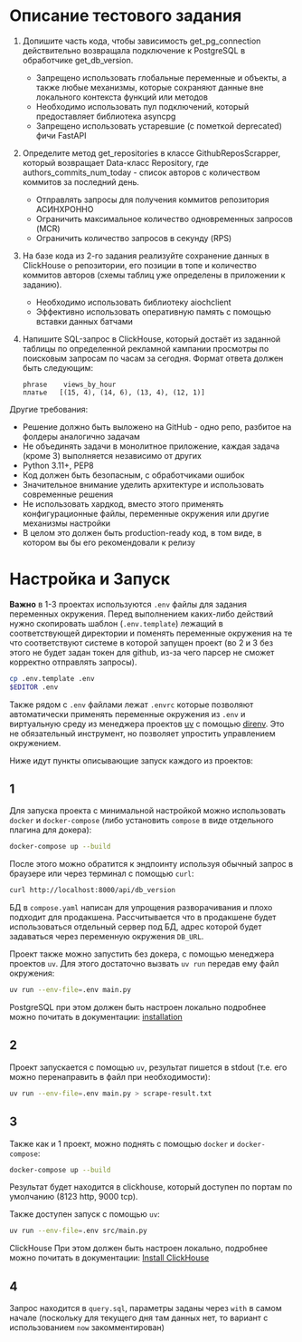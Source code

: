 # Описание тестового задания

1. Допишите часть кода, чтобы зависимость get_pg_connection действительно
   возвращала подключение к PostgreSQL в обработчике get_db_version.
   - Запрещено использовать глобальные переменные и объекты, а также любые
     механизмы, которые сохраняют данные вне локального контекста функций или
     методов
   - Необходимо использовать пул подключений, который предоставляет библиотека
     asyncpg
   - Запрещено использовать устаревшие (с пометкой deprecated) фичи FastAPI
2. Определите метод get_repositories в классе GithubReposScrapper, который
   возвращает Data-класс Repository, где authors_commits_num_today - список
   авторов с количеством коммитов за последний день.
   - Отправлять запросы для получения коммитов репозитория АСИНХРОННО
   - Ограничить максимальное количество одновременных запросов (MCR)
   - Ограничить количество запросов в секунду (RPS)
3. На базе кода из 2-го задания реализуйте сохранение данных в ClickHouse о
   репозитории, его позиции в топе и количество коммитов авторов (схемы таблиц
   уже определены в приложении к заданию).
   - Необходимо использовать библиотеку aiochclient
   - Эффективно использовать оперативную память с помощью вставки данных батчами
4. Напишите SQL-запрос в ClickHouse, который достаёт из заданной таблицы по
   определенной рекламной кампании просмотры по поисковым запросам по часам за
   сегодня. Формат ответа должен быть следующим:

   ```
   phrase    views_by_hour
   платье   [(15, 4), (14, 6), (13, 4), (12, 1)]
   ```

Другие требования:

- Решение должно быть выложено на GitHub - одно репо, разбитое на фолдеры
  аналогично задачам
- Не объединять задачи в монолитное приложение, каждая задача (кроме 3)
  выполняется независимо от других
- Python 3.11+, PEP8
- Код должен быть безопасным, с обработчиками ошибок
- Значительное внимание уделить архитектуре и использовать современные решения
- Не использовать хардкод, вместо этого применять конфигурационные файлы,
  переменные окружения или другие механизмы настройки
- В целом это должен быть production-ready код, в том виде, в котором вы бы его
  рекомендовали к релизу

# Настройка и Запуск

**Важно** в 1-3 проектах используются `.env` файлы для задания переменных
окружения. Перед выполнением каких-либо действий нужно скопировать шаблон
(`.env.template`) лежащий в соответствующей директории и поменять переменные
окружения на те что соответствуют системе в которой запущен проект (во 2 и 3 без
этого не будет задан токен для github, из-за чего парсер не сможет корректно
отправлять запросы).

```sh
cp .env.template .env
$EDITOR .env
```

Также рядом с `.env` файлами лежат `.envrc` которые позволяют автоматически
применять переменные окружения из `.env` и виртуальную среду из менеджера
проектов [uv](https://github.com/astral-sh/uv) с помощью
[direnv](https://github.com/direnv/direnv). Это не обязательный инструмент, но
позволяет упростить управлением окружением.

Ниже идут пункты описывающие запуск каждого из проектов:

## 1

Для запуска проекта с минимальной настройкой можно использовать `docker` и
`docker-compose` (либо установить `compose` в виде отдельного плагина для
докера):

```sh
docker-compose up --build
```

После этого можно обратится к эндпоинту используя обычный запрос в браузере или
через терминал с помощью `curl`:

```sh
curl http://localhost:8000/api/db_version
```

БД в `compose.yaml` написан для упрощения разворачивания и плохо подходит для
продакшена. Рассчитывается что в продакшене будет использоваться отдельный
сервер под БД, адрес которой будет задаваться через переменную окружения
`DB_URL`.

Проект также можно запустить без докера, с помощью менеджера проектов `uv`. Для
этого достаточно вызвать `uv run` передав ему файл окружения:

```sh
uv run --env-file=.env main.py
```

PostgreSQL при этом должен быть настроен локально подробнее можно почитать в
документации:
[installation](https://www.postgresql.org/docs/current/tutorial-install.html)

## 2

Проект запускается с помощью `uv`, результат пишется в stdout (т.е. его можно
перенаправить в файл при необходимости):

```sh
uv run --env-file=.env main.py > scrape-result.txt
```

## 3

Также как и 1 проект, можно поднять с помощью `docker` и `docker-compose`:

```sh
docker-compose up --build
```

Результат будет находится в clickhouse, который доступен по портам по умолчанию
(8123 http, 9000 tcp).

Также доступен запуск с помощью `uv`:

```sh
uv run --env-file=.env src/main.py
```

ClickHouse При этом должен быть настроен локально, подробнее можно почитать в
документации: [Install ClickHouse](https://clickhouse.com/docs/install)

## 4

Запрос находится в `query.sql`, параметры заданы через `with` в самом начале
(поскольку для текущего дня там данных нет, то вариант с использованием `now`
закомментирован)
